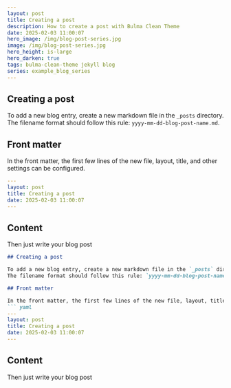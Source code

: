 ```yaml
---
layout: post
title: Creating a post
description: How to create a post with Bulma Clean Theme
date: 2025-02-03 11:00:07
hero_image: /img/blog-post-series.jpg
image: /img/blog-post-series.jpg
hero_height: is-large
hero_darken: true
tags: bulma-clean-theme jekyll blog
series: example_blog_series
---
```



## Creating a post

To add a new blog entry, create a new markdown file in the `_posts` directory.
The filename format should follow this rule: `yyyy-mm-dd-blog-post-name.md`.

## Front matter

In the front matter, the first few lines of the new file, layout, title, and other settings can be configured.
``` yaml
---
layout: post
title: Creating a post
date: 2025-02-03 11:00:07
---
```

## Content

Then just write your blog post


``` markdown
## Creating a post

To add a new blog entry, create a new markdown file in the `_posts` directory.
The filename format should follow this rule: `yyyy-mm-dd-blog-post-name.md`.

## Front matter

In the front matter, the first few lines of the new file, layout, title, and other settings can be configured.
``` yaml
---
layout: post
title: Creating a post
date: 2025-02-03 11:00:07
---
```

## Content

Then just write your blog post
```
